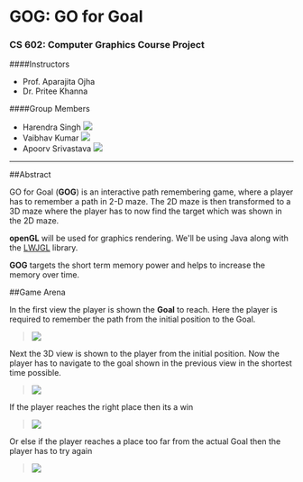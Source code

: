 # GOG: GO for Goal
### CS 602: Computer Graphics Course Project

####Instructors

  - Prof. Aparajita Ojha
  - Dr. Pritee Khanna
  
####Group Members

 - Harendra Singh      [![][mailIcon]][mail harry]
 - Vaibhav Kumar       [![][mailIcon]][mail vaibhav]
 - Apoorv Srivastava   [![][mailIcon]][mail apoorv]
 

----------

##Abstract

GO for Goal (**GOG**) is an interactive path remembering game, where a player has to remember a path in 2-D maze. The 2D maze is then transformed to a 3D maze where the player has to now find the target which was shown in the 2D maze.

**openGL** will be used for graphics rendering. We'll be using Java along with the [LWJGL] library.

**GOG** targets the short term memory power and helps to increase the memory over time.

##Game Arena


In the first view the player is shown the **Goal** to reach. Here the player is required to remember the path from the initial position to the Goal.

> ![][view 1]

Next the 3D view is shown to the player from the initial position. Now the player has to navigate to the goal shown in the previous view in the shortest time possible.

> ![][view 2]

If the player reaches the right place then its a win

> ![][view 3]

Or else if the player reaches a place too far from the actual Goal then the player has to try again

> ![][view 4]



[lwjgl]: http://www.lwjgl.org/
[mail harry]: mailto:harendrasingh@iiitdmj.ac.in
[mail vaibhav]: mailto:vaibhaviiit@yahoo.in
[mail apoorv]: mailto:apoorv.iiit@gmail.com
[mailIcon]: http://www.dallasculture.org/sdculturalcenter/images/email_icon.png
[view 1]: http://s1.postimg.org/qwqpdvm2n/View_1_Small.png
[view 2]: http://s1.postimg.org/f918x2mbj/View_2_Small.png
[view 3]: http://s1.postimg.org/x1mt4y3jz/View_3_Success_Small.png
[view 4]: http://s1.postimg.org/9ywa5s22n/View_3_Fail_Small.png
